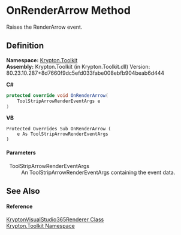 # OnRenderArrow Method


Raises the RenderArrow event.



## Definition
**Namespace:** <a href="79d2eac2-21f4-54ff-7552-b20c33c30600.md">Krypton.Toolkit</a>  
**Assembly:** Krypton.Toolkit (in Krypton.Toolkit.dll) Version: 80.23.10.287+8d7660f9dc5efd033fabe008ebfb904beab6d444

**C#**
``` C#
protected override void OnRenderArrow(
	ToolStripArrowRenderEventArgs e
)
```
**VB**
``` VB
Protected Overrides Sub OnRenderArrow ( 
	e As ToolStripArrowRenderEventArgs
)
```



#### Parameters
<dl><dt>  ToolStripArrowRenderEventArgs</dt><dd>An ToolStripArrowRenderEventArgs containing the event data.</dd></dl>

## See Also


#### Reference
<a href="f69e0897-b1b4-ec88-656c-d3320bb1c22a.md">KryptonVisualStudio365Renderer Class</a>  
<a href="79d2eac2-21f4-54ff-7552-b20c33c30600.md">Krypton.Toolkit Namespace</a>  
